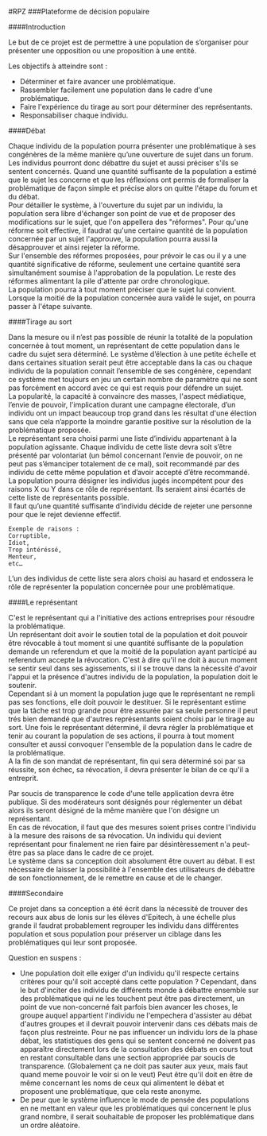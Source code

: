 #RPZ
###Plateforme  de décision populaire

####Introduction

Le but de ce projet est de permettre à une population de s’organiser pour présenter une opposition ou une proposition à une entité.

Les objectifs à atteindre sont :
- Déterminer et faire avancer une problématique.
- Rassembler facilement une population dans le cadre d'une problématique.
- Faire l'expérience du tirage au sort pour déterminer des représentants.
- Responsabiliser chaque individu.

####Débat

Chaque individu de la population pourra présenter une problématique à ses congénères de la même manière qu’une ouverture de sujet dans un forum.    
Les individus pourront donc débattre du sujet et aussi préciser s'ils se sentent concernés. 
Quand une quantité suffisante de la population a estimé que le sujet les concerne et que les réflexions ont permis de formaliser la problématique de façon simple et précise alors on quitte l'étape du forum et du débat.    
Pour détailler le système, à l'ouverture du sujet par un individu, la population sera libre d'échanger son point de vue et de proposer des modifications sur le sujet, que l'on appellera des "réformes". 
Pour qu'une réforme soit effective, il faudrat qu'une certaine quantité de la population concernée par un sujet l'approuve, la population pourra aussi la désapprouver et ainsi rejeter la réforme.    
Sur l'ensemble des réformes proposées, pour prévoir le cas ou il y a une quantité significative de réforme, seulement une certaine quantité sera simultanément soumise à l'approbation de la population. Le reste des réformes alimentant la pile d'attente par ordre chronologique.  
La population pourra à tout moment préciser que le sujet lui convient. Lorsque la moitié de la population concernée aura validé le sujet, on pourra passer à l'étape suivante.   


####Tirage au sort

Dans la mesure ou il n’est pas possible de réunir la totalité de la population concernée à tout moment, un représentant de cette population dans le cadre du sujet sera déterminé. 
Le système d’élection à une petite échelle et dans certaines situation serait peut être acceptable dans la cas ou chaque individu de la population  connait l’ensemble de ses congénère, cependant ce système met toujours en jeu un certain nombre de paramètre qui ne sont pas forcément en accord avec ce qui est requis pour défendre un sujet.    
La popularité, la capacité à convaincre des masses, l'aspect médiatique, l’envie de pouvoir, l'implication durant une campagne électorale, d’un individu ont un impact beaucoup trop grand dans les résultat d'une élection sans que cela n’apporte la moindre garantie positive sur la résolution de la problématique proposée.   
Le représentant sera choisi parmi une liste d’individu appartenant à la population agissante. Chaque individu de cette liste devra soit s’être présenté par volontariat (un bémol concernant l’envie de pouvoir, on ne peut pas s’émanciper totalement de ce mal), soit recommandé par des individu de cette même population et d’avoir accepté d’être recommandé.    
La population pourra désigner les individus jugés incompétent pour des raisons X ou Y dans ce rôle de représentant. Ils seraient ainsi écartés de cette liste de représentants possible.    
Il faut qu’une quantité suffisante d’individu décide de rejeter une personne pour que le rejet devienne effectif.   

    Exemple de raisons :
    Corruptible,
    Idiot,
    Trop intéréssé,
    Menteur,
    etc…

L’un des individus de cette liste sera alors choisi au hasard et endossera le rôle de représenter la population concernée pour une problématique.

####Le représentant 

C'est le représentant qui a l'initiative des actions entreprises pour résoudre la problématique.    
Un représentant doit avoir le soutien total de la population et doit pouvoir être révocable à tout moment si une quantité suffisante de la population demande un referendum et que la moitié de la population ayant participé au referendum accepte la révocation. 
C'est à dire qu'il ne doit à aucun moment se sentir seul dans ses agissements, si il se trouve dans la nécessité d'avoir l'appui et la présence d'autres individu de la population, la population doit le soutenir.  
Cependant si à un moment la population juge que le représentant ne rempli pas ses fonctions, elle doit pouvoir le destituer.
Si le représentant estime que la tâche est trop grande pour être assurée par sa seule personne il peut trés bien demandé que d'autres représentants soient choisi par le tirage au sort. 
Une fois le représentant déterminé, il devra régler la problématique et tenir au courant la population de ses actions, il pourra à tout moment consulter et aussi convoquer l'ensemble de la population dans le cadre de la problématique.    
A la fin de son mandat de représentant, fin qui sera déterminé soi par sa réussite, son échec, sa révocation, il devra présenter le bilan de ce qu'il a entreprit. 

Par soucis de transparence le code d'une telle application devra être publique. 
Si des modérateurs sont désignés pour réglementer un débat alors ils seront désigné de la même manière que l'on désigne un représentant.   
En cas de révocation, il faut que des mesures soient prises contre l'individu à la mesure des raisons de sa révocation. Un individu qui devient représentant pour finalement ne rien faire par désintèressement n'a peut-être pas sa place dans le cadre de ce projet.   
Le système dans sa conception doit absolument être ouvert au débat. Il est nécessaire de laisser la possibilité à l'ensemble des utilisateurs de débattre de son fonctionnement, de le remettre en cause et de le changer.   


####Secondaire

Ce projet dans sa conception a été écrit dans la nécessité de trouver des recours aux abus de Ionis sur les élèves d'Epitech, à une échelle plus grande il faudrat probablement regrouper les individu dans différentes population et sous population pour préserver un ciblage dans les problématiques qui leur sont proposée.    

Question en suspens :
- Une population doit elle exiger d'un individu qu'il respecte certains critères pour qu'il soit accepté dans cette population ?
    Cependant, dans le but d'inciter des individu de différents monde à débattre ensemble sur des problématique qui ne les touchent peut être pas directement, un point de vue non-concerné fait parfois bien avancer les choses, le groupe auquel appartient l'individu ne l'empechera d'assister au débat d'autres groupes et il devrait pouvoir intervenir dans ces débats mais de façon plus restreinte.
    Pour ne pas influencer un individu lors de la phase débat, les statistiques des gens qui se sentent concerné ne doivent pas apparaître directement lors de la consultation des débats en cours tout en restant consultable dans une section appropriée par soucis de transparence. (Globalement ça ne doit pas sauter aux yeux, mais faut quand meme pouvoir le voir si on le veut)
Peut être qu'il doit en être de même concernant les noms de ceux qui alimentent le débat et proposent une problématique, que cela reste anonyme.
- De peur que le système influence le mode de pensée des populations en ne mettant en valeur que les problématiques qui concernent le plus grand nombre, il serait souhaitable de proposer les problématique dans un ordre aléatoire.
